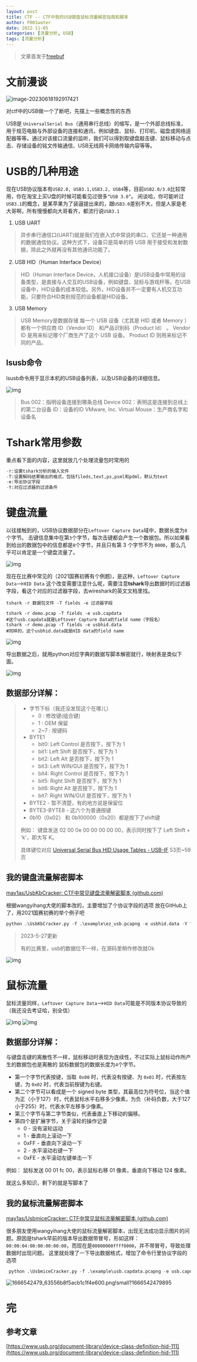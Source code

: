 ```yaml
---
layout: post
title: CTF -- CTF中我的USB键盘鼠标流量解密指南和脚本
author: P001water
date: 2022-11-05
categories: [流量分析, USB]
tags: [流量分析]
---
```


> 文章首发于[freebuf](https://www.freebuf.com/sectool/347971.html)

# 文前漫谈

<img src="/img/image-20230618192917421.png" alt="image-20230618192917421"  />



对ctf中的USB做一个了断吧，先摆上一些概念性的东西

USB是 `UniversalSerial Bus`（通用串行总线）的缩写，是一个外部总线标准，用于规范电脑与外部设备的连接和通讯，例如键盘、鼠标、打印机、磁盘或网络适配器等等。通过对该接口流量的监听，我们可以得到取键盘敲击键、鼠标移动与点击、存储设备的铭文传输通信、USB无线网卡网络传输内容等等。

# USB的几种用途
现在USB协议版本有`USB2.0, USB3.1,USB3.2, USB4`等，目前`USB2.0/3.0`比较常用，你在淘宝上买U盘的时候可能看见过很多`“USB 3.0”`。
闲谈哈，你可能听过`USB3.1`的概念，是某苹果为了装逼提出来的，跟`USB3.0`差别不大，但是人家是老大哥啊，所有慢慢都向大哥看齐，都流行说`USB3.1`

1. USB UART
> 异步串行通信口(UART)就是我们在嵌入式中常说的串口，它还是一种通用的数据通信协议。这种方式下，设备只是简单的将 USB 用于接受和发射数据，除此之外就再没有其他通讯功能了。

2. USB HID（Human Interface Device）
> HID（Human Interface Device，人机接口设备）是USB设备中常用的设备类型，是直接与人交互的USB设备，例如键盘、鼠标与游戏杆等。在USB设备中，HID设备的成本较低。另外，HID设备并不一定要有人机交互功能，只要符合HID类别规范的设备都是HID设备。

3. USB Memory
> USB Memory是数据存储
> 每一个 USB 设备（尤其是 HID 或者 Memory ）都有一个供应商 ID（Vendor ID） 和产品识别码（Product Id） 。 Vendor ID 是用来标记哪个厂商生产了这个 USB 设备。 Product ID 则用来标记不同的产品。


## lsusb命令
lsusb命令用于显示本机的USB设备列表，以及USB设备的详细信息。

<img src="/img/1666541348_63556724d69caa532b1d4.jpeg" alt="img"  />

> Bus 002：指明设备连接到哪条总线
> Device 002：表明这是连接到总线上的第二台设备
> ID：设备的ID
> VMware, Inc. Virtual Mouse：生产商名字和设备名


# Tshark常用参数
重点看下面的内容，这里就放几个处理流量包时常用的
```python
-r:设置tshark分析的输入文件
-T:设置解码结果输出的格式，包括fileds,text,ps,psml和pdml，默认为text
-e:导出协议字段
-Y:对应过滤器的过滤条件
```

# 键盘流量
以往接触到的，USB协议数据部分在`Leftover Capture Data`域中，数据长度为`8`个字节。
击键信息集中在第`3`个字节，每次击键都会产生一个数据包。所以如果看到给出的数据包中的信息都是` 8 `个字节，并且只有第 3 个字节不为 `0000`，那么几乎可以肯定是一个键盘流量了。

<img src="/img/1666541430_63556776eeea926f04c5d.jpeg" alt="img"  />



现在在比赛中常见的（2021国赛初赛有个例题)，是这种，`Leftover Capture Data`——>`HID Data`
这个改变需要注意什么呢，需要注意**tshark**导出数据时的过滤器字段，看这个对应的过滤器字段，去wireshark的英文文档里找。

```
tshark -r 数据包文件 -T fields -e 过滤器字段

tshark -r demo.pcap -T fields -e usb.capdata
#这个usb.capdata就是Leftover Capture Data的field name（字段名）
tshark -r demo.pcap -T fields -e usbhid.data
#同样的，这个usbhid.data就是HID data的field name 
```
<img src="/img/1666541579_6355680bb54c7afd75c48.jpeg" alt="img"  />



导出数据之后，就用python对应字典的数据写脚本解密就行，映射表是类似下面。

<img src="/img/1666541639_6355684762a980225540c.jpeg" alt="img"  />

## 数据部分详解：
> - 字节下标（我还没发现这个在哪儿）
>    - 0 : 修改键(组合键)
>    - 1 : OEM 保留
>    - 2~7 : 按键码
> - BYTE1 
>    - bit0: Left Control 是否按下，按下为 1
>    - bit1: Left Shift 是否按下，按下为 1
>    - bit2: Left Alt 是否按下，按下为 1
>    - bit3: Left WIN/GUI 是否按下，按下为 1
>    - bit4: Right Control 是否按下，按下为 1
>    - bit5: Right Shift 是否按下，按下为 1
>    - bit6: Right Alt 是否按下，按下为 1
>    - bit7: Right WIN/GUI 是否按下，按下为 1
> - BYTE2 - 暂不清楚，有的地方说是保留位
> - BYTE3-BYTE8 - 这六个为普通按键
> - 0b10（0x02） 和 0b100000（0x20）都是按下了shift键
>
> 例如： 键盘发送 02 00 0e 00 00 00 00 00，表示同时按下了 Left Shift + 'k'，即大写 K。
>
> 具体键位对应 [Universal Serial Bus HID Usage Tables - USB-IF](https://www.usb.org/sites/default/files/documents/hut1_12v2.pdf) 53页~59页	


## 我的键盘流量解密脚本
[may1as/UsbKbCracker: CTF中常见键盘流量解密脚本 (github.com)](https://github.com/may1as/UsbKbCracker)

根据wangyihang大佬的脚本改的，主要增加了个协议字段的选项
放在GitHub上了，用2021国赛初赛的举个例子吧

```python
python .\UsbKbCracker.py -f .\example\ez_usb.pcapng -e usbhid.data -Y "usb.src==2.8.1"
```
> 2023-5-27更新
>
> 有的比赛里，usb的数据位不一样，在源码里稍作修改就Ok

<img src="/img/1666541983_6355699f080910b589d61.jpeg" alt="img"  />

# 鼠标流量
鼠标流量同样，`Leftover Capture Data`——>`HID Data`可能是不同版本协议导致的（我还没去考证哈，别全信）



<img src="/img/1666542208_63556a8079fe23ca1faf4.jpeg" alt="img"  />



<img src="/img/1666542161_63556a515ffdc30d60a05.jpeg" alt="img"  />

## 数据部分详解：
与键盘击键的离散性不一样，鼠标移动时表现为连续性，不过实际上鼠标动作所产生的数据包也是离散的
鼠标数据包的数据长度为`4`个字节。

- 第一个字节代表按键，当取` 0x00` 时，代表没有按键、为 `0x01` 时，代表按左键，为 `0x02` 时，代表当前按键为右键。
- 第二个字节可以看成是一个 signed byte 类型，其最高位为符号位，当这个值为正（小于127）时，代表鼠标水平右移多少像素，为负（补码负数，大于127小于255）时，代表水平左移多少像素。
- 第三个字节与第二字节类似，代表垂直上下移动的偏移。
- 第四个是扩展字节，关于滚轮的操作记录
   - 0 - 没有滚轮运动
   - 1 - 垂直向上滚动一下
   - 0xFF - 垂直向下滚动一下
   - 2 - 水平滚动右键一下
   - 0xFE - 水平滚动左键单击一下

例如： 鼠标发送 00 01 fc 00，表示鼠标右移 01 像素，垂直向下移动 124 像素。

就这么多知识，剩下的就是写脚本了	
## 我的鼠标流量解密脚本
[may1as/UsbmiceCracker: CTF中常见鼠标流量解密脚本 (github.com)](https://github.com/may1as/UsbmiceCracker)

很多朋友使用wangyihang大佬的鼠标流量解密脚本，出现无法成功显示图片的问题。原因是tshark早前的版本导出数据带冒号，形如这样：`00:00:04:00:00:00:00:00`，而现在是`00000000ffff0000`，并不带冒号，导致处理数据时出现问题。 这里就处理了一下导出数据格式，增加了命令行里协议字段的选项

```python
 python .\UsbmiceCracker.py -f .\example\usb.capdata.pcapng -e usb.capdata -a LEFT
```
<img src="/img/1666542479_63556b8f5acb1c1f4e600.jpeg" alt="1666542479_63556b8f5acb1c1f4e600.png!small?1666542479895"  />

# 完

## 参考文章

[https://www.usb.org/document-library/device-class-definition-hid-111](https://www.usb.org/document-library/device-class-definition-hid-111)



